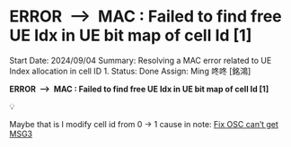 # ERROR  -->  MAC : Failed to find free UE Idx in UE bit map of cell Id [1]

Start Date: 2024/09/04
Summary: Resolving a MAC error related to UE Index allocation in cell ID 1.
Status: Done
Assign: Ming 咚咚 [銘鴻]

**ERROR  -->  MAC : Failed to find free UE Idx in UE bit map of cell Id [1]**

<aside>
💡

Maybe that is I modify cell id from 0 → 1 cause in note: [Fix OSC can’t get MSG3](Fix%20OSC%20can%E2%80%99t%20get%20MSG3%2012110098314381029eefecd420ad24ae.md) 

</aside>